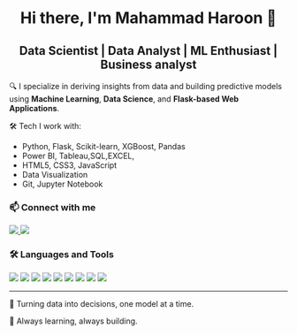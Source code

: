 <h1 align="center">Hi there, I'm Mahammad Haroon 👋</h1>

<h2 align="center">Data Scientist | Data Analyst | ML Enthusiast | Business analyst </h2>


🔍 I specialize in deriving insights from data and building predictive models using **Machine Learning**, **Data Science**, and **Flask-based Web Applications**.

🛠️ Tech I work with:
- Python, Flask, Scikit-learn, XGBoost, Pandas
- Power BI, Tableau,SQL,EXCEL,
- HTML5, CSS3, JavaScript
- Data Visualization 
- Git, Jupyter Notebook



### 📫 Connect with me

<p align="left">
  <a href="https://www.linkedin.com/in/haroon-data-analyst-business-analyst/" target="_blank">
    <img src="https://img.shields.io/badge/LinkedIn-0077B5?style=for-the-badge&logo=linkedin&logoColor=white"/>
  </a>
  
  <a href="https://www.instagram.com/haroon._.mohd?igsh=MXNnYm94YTducmVoZA%3D%3D&utm_source=qr" target="_blank">
    <img src="https://img.shields.io/badge/Instagram-E4405F?style=for-the-badge&logo=instagram&logoColor=white"/>
  </a>
</p>



### 🛠️ Languages and Tools

<p align="left">
  <img src="https://img.shields.io/badge/Python-3776AB?style=for-the-badge&logo=python&logoColor=white"/>
  <img src="https://img.shields.io/badge/Flask-000000?style=for-the-badge&logo=flask&logoColor=white"/>
  <img src="https://img.shields.io/badge/XGBoost-FF6600?style=for-the-badge&logo=python&logoColor=white"/>
  <img src="https://img.shields.io/badge/Power_BI-F2C811?style=for-the-badge&logo=powerbi&logoColor=black"/>
  <img src="https://img.shields.io/badge/Tableau-E97627?style=for-the-badge&logo=tableau&logoColor=white"/>
  <img src="https://img.shields.io/badge/Jupyter-F37626?style=for-the-badge&logo=jupyter&logoColor=white"/>
  <img src="https://img.shields.io/badge/HTML5-E34F26?style=for-the-badge&logo=html5&logoColor=white"/>
  <img src="https://img.shields.io/badge/CSS3-1572B6?style=for-the-badge&logo=css3&logoColor=white"/>
  <img src="https://img.shields.io/badge/Git-F05032?style=for-the-badge&logo=git&logoColor=white"/>
</p>

---

📖 Turning data into decisions, one model at a time.

🐍 Always learning, always building.

